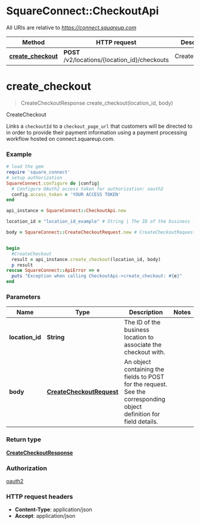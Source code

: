 # SquareConnect::CheckoutApi

All URIs are relative to *https://connect.squareup.com*

Method | HTTP request | Description
------------- | ------------- | -------------
[**create_checkout**](CheckoutApi.md#create_checkout) | **POST** /v2/locations/{location_id}/checkouts | CreateCheckout


# **create_checkout**
> CreateCheckoutResponse create_checkout(location_id, body)

CreateCheckout

Links a `checkoutId` to a `checkout_page_url` that customers will be directed to in order to provide their payment information using a payment processing workflow hosted on connect.squareup.com.

### Example
```ruby
# load the gem
require 'square_connect'
# setup authorization
SquareConnect.configure do |config|
  # Configure OAuth2 access token for authorization: oauth2
  config.access_token = 'YOUR ACCESS TOKEN'
end

api_instance = SquareConnect::CheckoutApi.new

location_id = "location_id_example" # String | The ID of the business location to associate the checkout with.

body = SquareConnect::CreateCheckoutRequest.new # CreateCheckoutRequest | An object containing the fields to POST for the request.  See the corresponding object definition for field details.


begin
  #CreateCheckout
  result = api_instance.create_checkout(location_id, body)
  p result
rescue SquareConnect::ApiError => e
  puts "Exception when calling CheckoutApi->create_checkout: #{e}"
end
```

### Parameters

Name | Type | Description  | Notes
------------- | ------------- | ------------- | -------------
 **location_id** | **String**| The ID of the business location to associate the checkout with. | 
 **body** | [**CreateCheckoutRequest**](CreateCheckoutRequest.md)| An object containing the fields to POST for the request.  See the corresponding object definition for field details. | 

### Return type

[**CreateCheckoutResponse**](CreateCheckoutResponse.md)

### Authorization

[oauth2](../README.md#oauth2)

### HTTP request headers

 - **Content-Type**: application/json
 - **Accept**: application/json



